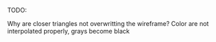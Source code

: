 
TODO:

Why are closer triangles not overwritting the wireframe? 
Color are not interpolated properly, grays become black

